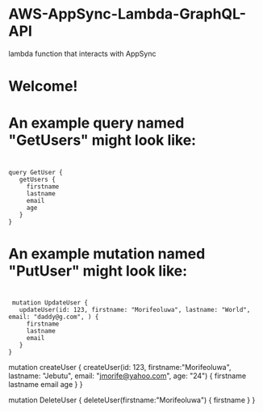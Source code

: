 # AWS-AppSync-Lambda-GraphQL-API
lambda function that interacts with AppSync

# Welcome!

# An example query named "GetUsers" might look like:
#
    query GetUser {
       getUsers {
         firstname
         lastname
         email
         age
       }
    }
#
# An example mutation named "PutUser" might look like:
#
     mutation UpdateUser {
       updateUser(id: 123, firstname: "Morifeoluwa", lastname: "World", email: "daddy@g.com", ) {
         firstname
         lastname
         email
       }
    }

  mutation createUser {
       createUser(id: 123,  firstname:"Morifeoluwa", lastname: "Jebutu", email: "jmorife@yahoo.com", age: "24") {
         firstname
     		lastname
     		email
     		age
       }
    }

 mutation DeleteUser {
      deleteUser(firstname:"Morifeoluwa") {
    		firstname
      }
}